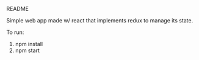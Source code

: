 README

Simple web app made w/ react that implements redux to manage its state.

To run:
1. npm install 
2. npm start

